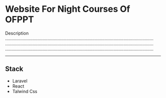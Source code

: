 # Website For Night Courses Of OFPPT

Description .......................................................................................................................
.......................................................................................................................
.......................................................................................................................


---

## Stack

* Laravel
* React
* Talwind Css
 

